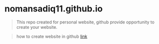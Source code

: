 # nomansadiq11.github.io

> This repo created for personal website, github provide opportunity to create your website.

> how to create website in github [link](https://docs.github.com/en/pages/getting-started-with-github-pages/creating-a-github-pages-site)
